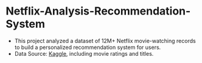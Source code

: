 # Netflix-Analysis-Recommendation-System

- This project analyzed a dataset of 12M+ Netflix movie-watching records to build a personalized recommendation system for users.
- Data Source: [Kaggle](https://www.kaggle.com/datasets/netflix-inc/netflix-prize-data/data), including movie ratings and titles.

